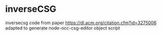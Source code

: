 # inverseCSG
inversecsg code from paper https://dl.acm.org/citation.cfm?id=3275006 adapted to generate node-occ-csg-editor object script
